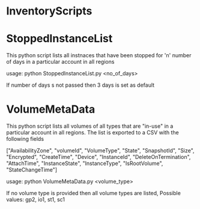 # InventoryScripts

# StoppedInstanceList
  This python script lists all instnaces that have been stopped for 'n' number of days in a particular account in all regions
  
  usage: python StoppedInstanceList.py <no_of_days>
  
  If number of days s not passed then 3 days is set as default

# VolumeMetaData
  This python script lists all volumes of all types that are "in-use" in a particular account in all regions. 
  The list is exported to a CSV with the following fields
  
  ["AvailabilityZone", "volumeId", "VolumeType", "State", "SnapshotId", "Size", "Encrypted",
                  "CreateTime", "Device", "InstanceId", "DeleteOnTermination", "AttachTime", "InstanceState",
                  "InstanceType", "IsRootVolume", "StateChangeTime"]
  
  usage: python VolumeMetaData.py <volume_type>
  
  If no volume type is provided then all volume types are listed, Possible values: gp2, io1, st1, sc1
